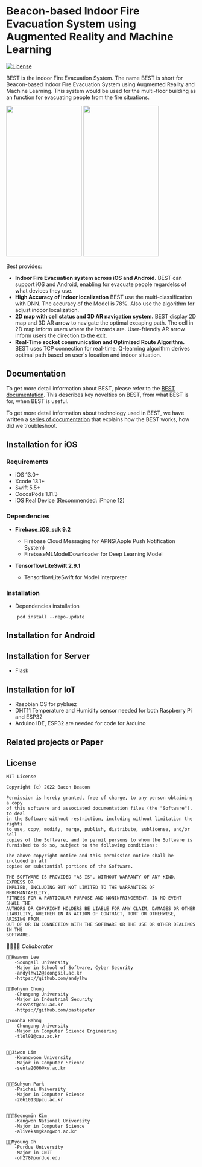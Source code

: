# Beacon-based Indoor Fire Evacuation System using Augmented Reality and Machine Learning

[![License](https://img.shields.io/badge/License-MIT-blue.svg)](https://opensource.org/licenses/MIT)

BEST is the indoor Fire Evacuation System. The name BEST is short for Beacon-based Indoor Fire Evacuation System using Augmented Reality and Machine Learning. This system would be used for the multi-floor building as an function for evacuating people from the fire situations.

<p class='center'>
    <img src="https://user-images.githubusercontent.com/69891604/184859167-452ede1a-c84c-4631-9c0c-c539267ab04f.PNG" width="200" height="400"/>
    <img src="https://user-images.githubusercontent.com/69891604/184859150-8ef583b9-0fb2-4395-9435-5cd54b76807b.PNG" width="200" height="400"/>
</p>


Best provides:
* **Indoor Fire Evacuation system across iOS and Android.** BEST can support iOS and Android, enabling for evacuate people regardelss of what devices they use. 
* **High Accuracy of Indoor localization** BEST use the multi-classification with DNN. The accuracy of the Model is 78%. Also use the algorithm for adjust indoor localization.
* **2D map with cell status and 3D AR navigation system.** BEST display 2D map and 3D AR arrow to navigate the optimal excaping path. The cell in 2D map inform users where the hazards are. User-friendly AR arrow inform users the direction to the exit.
* **Real-Time socket communication and Optimized Route Algorithm.** BEST uses TCP connection for real-time. Q-learning algorithm derives optimal path based on user's location and indoor situation.
    
## Documentation
To get more detail information about BEST, please refer to the [BEST documentation](https://github.com/BeaconAR/BEST/wiki). This describes key novelties on BEST, from what BEST is for, when BEST is useful.

To get more detail information about technology used in BEST, we have written a [series of documentation](https://github.com/BeaconAR/BEST/wiki) that explains how the BEST works, how did we troubleshoot.

## Installation for iOS
### Requirements
- iOS 13.0+ 
- Xcode 13.1+
- Swift 5.5+
- CocoaPods 1.11.3
- iOS Real Device (Recommended: iPhone 12)
### Dependencies
- **Firebase_iOS_sdk 9.2**
  -  Firebase Cloud Messaging for APNS(Apple Push Notification System)
  -  FirebaseMLModelDownloader for Deep Learning Model
  
- **TensorflowLiteSwift 2.9.1**
  -  TensorflowLiteSwift for Model interpreter
### Installation
- Dependencies installation
```
    pod install --repo-update
```

## Installation for Android

## Installation for Server
  - Flask
## Installation for IoT
  - Raspbian OS for pybluez
  - DHT11 Temperature and Humidity sensor needed for both Raspberry Pi and ESP32
  - Arduino IDE, ESP32 are needed for code for Arduino
## Related projects or Paper

## License
```
MIT License

Copyright (c) 2022 Bacon Beacon

Permission is hereby granted, free of charge, to any person obtaining a copy
of this software and associated documentation files (the "Software"), to deal
in the Software without restriction, including without limitation the rights
to use, copy, modify, merge, publish, distribute, sublicense, and/or sell
copies of the Software, and to permit persons to whom the Software is
furnished to do so, subject to the following conditions:

The above copyright notice and this permission notice shall be included in all
copies or substantial portions of the Software.

THE SOFTWARE IS PROVIDED "AS IS", WITHOUT WARRANTY OF ANY KIND, EXPRESS OR
IMPLIED, INCLUDING BUT NOT LIMITED TO THE WARRANTIES OF MERCHANTABILITY,
FITNESS FOR A PARTICULAR PURPOSE AND NONINFRINGEMENT. IN NO EVENT SHALL THE
AUTHORS OR COPYRIGHT HOLDERS BE LIABLE FOR ANY CLAIM, DAMAGES OR OTHER
LIABILITY, WHETHER IN AN ACTION OF CONTRACT, TORT OR OTHERWISE, ARISING FROM,
OUT OF OR IN CONNECTION WITH THE SOFTWARE OR THE USE OR OTHER DEALINGS IN THE
SOFTWARE.
```
  
👨‍👩‍👧‍👧 *Collaborator*
     
    👩‍💻Hwawon Lee
       -Soongsil University
       -Major in School of Software, Cyber Security
       -andylhw12@soongsil.ac.kr
       -https://github.com/andylhw
       
    🎅🏻Dohyun Chung
       -Chungang University
       -Major in Industrial Security
       -sosvast@cau.ac.kr
       -https://github.com/pastapeter
      
    👰Yoonha Bahng
       -Chungang University
       -Major in Computer Science Engineering
       -tlol91@cau.ac.kr
       
       
    👩‍🚀Jiwon Lim
       -Kwangwoon University
       -Major in Computer Science
       -senta2006@kw.ac.kr
       
    
    👨🏻‍🦱Suhyun Park
       -Paichai University
       -Major in Computer Science
       -2061013@pcu.ac.kr

    
    👨🏻‍💼Seongmin Kim
       -Kangwon National University
       -Major in Computer Science
       -aliveksm@kangwon.ac.kr
    
    🧔🏻Myoung Oh
       -Purdue University
       -Major in CNIT
       -oh278@purdue.edu
